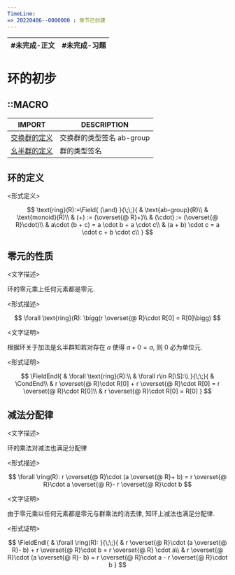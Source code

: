 ```yaml
---
TimeLine: 
=> 20220406--0000000 : 章节已创建
---
```

| #未完成-正文 | #未完成-习题 |
| ------------ | ------------ |

# 环的初步

## ::MACRO

| IMPORT                                               | DESCRIPTION                        |
| ---------------------------------------------------- | ---------------------------------- |
| [交换群的定义](代数-群-交换群的定义.md#交换群的定义) | 交换群的类型签名 $\text{ab-group}$ |
| [幺半群的定义](代数-群-半群和幺半群的定义.md#幺半群的定义)     | 群的类型签名 $\text{}$  |


## 环的定义

\<形式定义\>

$$
\text{ring}(R):=\Field{
    (\and)
}{\;\;}{
    & \text{ab-group}(R)\\
    & \text{monoid}(R)\\
    & (+) := (\overset{@ R}+)\\
    & (\cdot) := (\overset{@ R}\cdot)\\
    & a\cdot (b + c) = a \cdot b + a \cdot c\\
    & (a + b) \cdot c = a \cdot c + b \cdot c\\
}
$$

## 零元的性质

\<文字描述\>

环的零元乘上任何元素都是零元. 


\<形式描述\>

$$
\forall \text{ring}(R): \bigg(r \overset{@ R}\cdot R[0] = R[0]\bigg)
$$

\<文字证明\>

根据环关于加法是幺半群知若对存在 $a$ 使得 $a+0=a$, 则 $0$ 必为单位元. 

\<形式证明\>

$$
\FieldEndl{
    & \forall \text{ring}(R):\\
    & \forall r\in R[\S]:\\
}{\;\;}{
    & \CondEnd\\
    & r \overset{@ R}\cdot R[0] + r \overset{@ R}\cdot R[0] 
    = r \overset{@ R}\cdot R[0]\\
    & r \overset{@ R}\cdot R[0] = R[0]
}
$$

## 减法分配律

\<文字描述\>

环的乘法对减法也满足分配律

\<形式描述\>

$$
\forall \ring(R): r \overset{@ R}\cdot (a \overset{@ R}+ b) = r \overset{@ R}\cdot a \overset{@ R}- r \overset{@ R}\cdot b
$$

\<文字证明\>

由于零元乘以任何元素都是零元与群乘法的消去律, 知环上减法也满足分配律. 

\<形式证明\>

$$
\FieldEndl{
    & \forall \ring(R):
}{\;\;}{
    & r \overset{@ R}\cdot (a \overset{@ R}- b) + r \overset{@ R}\cdot b  = r \overset{@ R} \cdot a\\
    & r \overset{@ R}\cdot (a \overset{@ R}- b) = r \overset{@ R}\cdot a - r \overset{@ R}\cdot b
}
$$